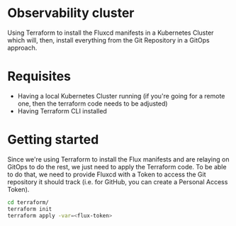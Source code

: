 # Observability cluster
Using Terraform to install the Fluxcd manifests in a Kubernetes Cluster which will, then, install everything from the Git Repository in a GitOps approach.

# Requisites
- Having a local Kubernetes Cluster running (if you're going for a remote one, then the terraform code needs to be adjusted)
- Having Terraform CLI installed

# Getting started
Since we're using Terraform to install the Flux manifests and are relaying on GitOps to do the rest, we just need to apply the Terraform code.
To be able to do that, we need to provide Fluxcd with a Token to access the Git repository it should track (i.e. for GitHub, you can create a Personal Access Token).

``` bash
cd terraform/
terraform init
terraform apply -var=<flux-token>
```
